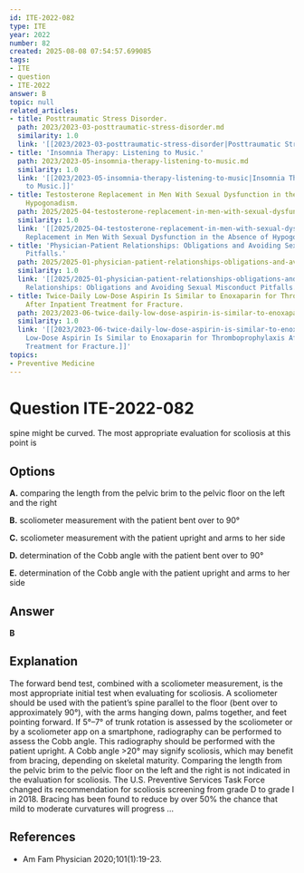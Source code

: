 ```yaml
---
id: ITE-2022-082
type: ITE
year: 2022
number: 82
created: 2025-08-08 07:54:57.699085
tags:
- ITE
- question
- ITE-2022
answer: B
topic: null
related_articles:
- title: Posttraumatic Stress Disorder.
  path: 2023/2023-03-posttraumatic-stress-disorder.md
  similarity: 1.0
  link: '[[2023/2023-03-posttraumatic-stress-disorder|Posttraumatic Stress Disorder.]]'
- title: 'Insomnia Therapy: Listening to Music.'
  path: 2023/2023-05-insomnia-therapy-listening-to-music.md
  similarity: 1.0
  link: '[[2023/2023-05-insomnia-therapy-listening-to-music|Insomnia Therapy: Listening
    to Music.]]'
- title: Testosterone Replacement in Men With Sexual Dysfunction in the Absence of
    Hypogonadism.
  path: 2025/2025-04-testosterone-replacement-in-men-with-sexual-dysfunction-in-t.md
  similarity: 1.0
  link: '[[2025/2025-04-testosterone-replacement-in-men-with-sexual-dysfunction-in-t|Testosterone
    Replacement in Men With Sexual Dysfunction in the Absence of Hypogonadism.]]'
- title: 'Physician-Patient Relationships: Obligations and Avoiding Sexual Misconduct
    Pitfalls.'
  path: 2025/2025-01-physician-patient-relationships-obligations-and-avoiding-sex.md
  similarity: 1.0
  link: '[[2025/2025-01-physician-patient-relationships-obligations-and-avoiding-sex|Physician-Patient
    Relationships: Obligations and Avoiding Sexual Misconduct Pitfalls.]]'
- title: Twice-Daily Low-Dose Aspirin Is Similar to Enoxaparin for Thromboprophylaxis
    After Inpatient Treatment for Fracture.
  path: 2023/2023-06-twice-daily-low-dose-aspirin-is-similar-to-enoxaparin-for-th.md
  similarity: 1.0
  link: '[[2023/2023-06-twice-daily-low-dose-aspirin-is-similar-to-enoxaparin-for-th|Twice-Daily
    Low-Dose Aspirin Is Similar to Enoxaparin for Thromboprophylaxis After Inpatient
    Treatment for Fracture.]]'
topics:
- Preventive Medicine
---
```


# Question ITE-2022-082

spine might be curved. The most appropriate evaluation for scoliosis at this point is

## Options

**A.** comparing the length from the pelvic brim to the pelvic floor on the left and the right

**B.** scoliometer measurement with the patient bent over to 90°

**C.** scoliometer measurement with the patient upright and arms to her side

**D.** determination of the Cobb angle with the patient bent over to 90°

**E.** determination of the Cobb angle with the patient upright and arms to her side

## Answer

**B**

## Explanation

The forward bend test, combined with a scoliometer measurement, is the most appropriate initial test when
evaluating for scoliosis. A scoliometer should be used with the patient’s spine parallel to the floor (bent
over to approximately 90°), with the arms hanging down, palms together, and feet pointing forward. If
5°–7° of trunk rotation is assessed by the scoliometer or by a scoliometer app on a smartphone,
radiography can be performed to assess the Cobb angle. This radiography should be performed with the
patient upright. A Cobb angle >20° may signify scoliosis, which may benefit from bracing, depending
on skeletal maturity. Comparing the length from the pelvic brim to the pelvic floor on the left and the right
is not indicated in the evaluation for scoliosis.
The U.S. Preventive Services Task Force changed its recommendation for scoliosis screening from grade
D to grade I in 2018. Bracing has been found to reduce by over 50% the chance that mild to moderate
curvatures will progress ...

## References

- Am Fam Physician  2020;101(1):19-23.
